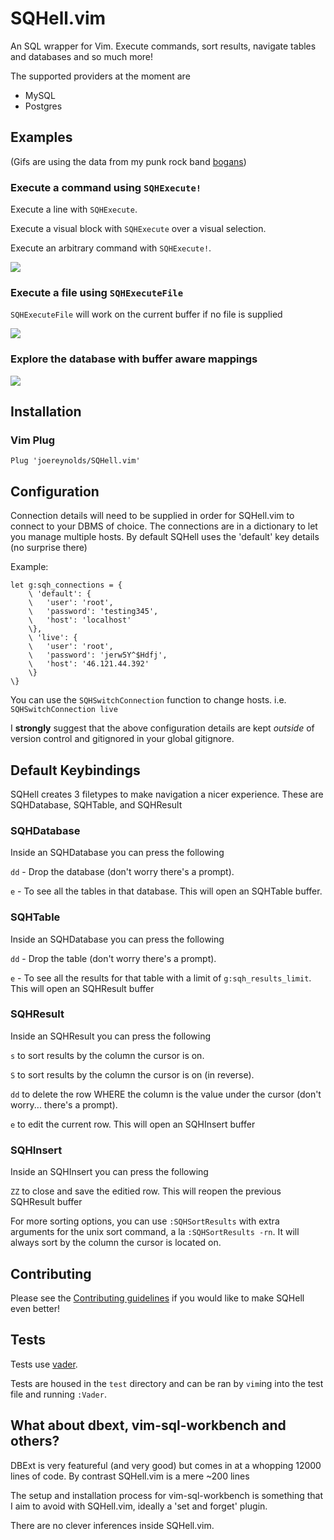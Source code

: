 # SQHell.vim

An SQL wrapper for Vim.
Execute commands, sort results, navigate tables and databases and so much more!

The supported providers at the moment are 
- MySQL
- Postgres 

## Examples

(Gifs are using the data from my punk rock band [bogans](http://bogans.uk))
### Execute a command using `SQHExecute!`

Execute a line with `SQHExecute`.

Execute a visual block with `SQHExecute` over a visual selection.

Execute an arbitrary command with `SQHExecute!`.

![](https://i.imgur.com/osjpU6u.gif)

### Execute a file using `SQHExecuteFile`

`SQHExecuteFile` will work on the current buffer if no file is supplied

![](https://i.imgur.com/67nONqC.gif)

### Explore the database with buffer aware mappings

![](https://i.imgur.com/E12LHnA.gif)

## Installation


### Vim Plug

```
Plug 'joereynolds/SQHell.vim'
```

## Configuration

Connection details will need to be supplied in order for SQHell.vim to connect
to your DBMS of choice. The connections are in a dictionary to let you manage
multiple hosts. By default SQHell uses the 'default' key details (no surprise there)

Example:

```
let g:sqh_connections = {
    \ 'default': {
    \   'user': 'root',
    \   'password': 'testing345',
    \   'host': 'localhost'
    \},
    \ 'live': {
    \   'user': 'root',
    \   'password': 'jerw5Y^$Hdfj',
    \   'host': '46.121.44.392'
    \}
\}
```

You can use the `SQHSwitchConnection` function to change hosts.
i.e. `SQHSwitchConnection live`

I **strongly** suggest that the above configuration details are kept *outside*
of version control and gitignored in your global gitignore.

## Default Keybindings

SQHell creates 3 filetypes to make navigation a nicer experience.
These are SQHDatabase, SQHTable, and SQHResult

### SQHDatabase

Inside an SQHDatabase you can press the following

`dd` - Drop the database (don't worry there's a prompt).

`e` - To see all the tables in that database. This will open an SQHTable buffer.


### SQHTable

Inside an SQHDatabase you can press the following

`dd` - Drop the table (don't worry there's a prompt).

`e` - To see all the results for that table with a limit of `g:sqh_results_limit`.
      This will open an SQHResult buffer

### SQHResult

Inside an SQHResult you can press the following

`s` to sort results by the column the cursor is on.

`S` to sort results by the column the cursor is on (in reverse).

`dd` to delete the row WHERE the column is the value under the cursor (don't worry... there's a prompt).

`e` to edit the current row. This will open an SQHInsert buffer


### SQHInsert

Inside an SQHInsert you can press the following

`ZZ` to close and save the editied row. This will reopen the previous SQHResult buffer


For more sorting options, you can use `:SQHSortResults` with extra arguments for the unix sort command, a la `:SQHSortResults -rn`. It will always sort by the column the cursor is located on.

## Contributing

Please see the [Contributing guidelines](CONTRIBUTING.md) if you would like to make SQHell even better!

## Tests

Tests use [vader](https://github.com/junegunn/vader.vim).

Tests are housed in the `test` directory and can be ran by
`vim`ing into the test file and running `:Vader`.

## What about dbext, vim-sql-workbench and others?

DBExt is very featureful (and very good) but comes in at a whopping 12000 lines
of code. By contrast SQHell.vim is a mere ~200 lines

The setup and installation process for vim-sql-workbench is something that I
aim to avoid with SQHell.vim, ideally a 'set and forget' plugin.

There are no clever inferences inside SQHell.vim.
